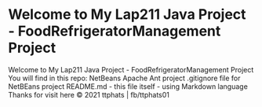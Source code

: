 
Welcome to My Lap211 Java Project - FoodRefrigeratorManagement Project
=======
Welcome to My Lap211 Java Project - FoodRefrigeratorManagement Project
You will find in this repo:
NetBeans Apache Ant project
.gitignore file for NetBEans project
README.md - this file itself - using Markdown language
Thanks for visit here
© 2021 ttphats | fb/ttphats01

